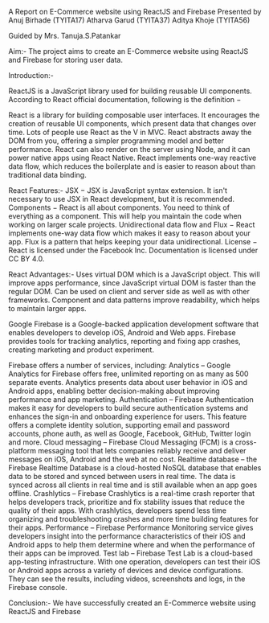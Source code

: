 
A
Report on
E-Commerce website using ReactJS and Firebase
Presented by
Anuj Birhade (TYITA17)
Atharva Garud (TYITA37)
Aditya Khoje (TYITA56)

Guided by
Mrs. Tanuja.S.Patankar













Aim:- The project aims to create an E-Commerce website using ReactJS and Firebase for storing user data.

Introduction:-

ReactJS is a JavaScript library used for building reusable UI components. According to React official documentation, following is the definition −

React is a library for building composable user interfaces. It encourages the creation of reusable UI components, which present data that changes over time. Lots of people use React as the V in MVC. React abstracts away the DOM from you, offering a simpler programming model and better performance. React can also render on the server using Node, and it can power native apps using React Native. React implements one-way reactive data flow, which reduces the boilerplate and is easier to reason about than traditional data binding.

React Features:-
JSX − JSX is JavaScript syntax extension. It isn't necessary to use JSX in React development, but it is recommended.
Components − React is all about components. You need to think of everything as a component. This will help you maintain the code when working on larger scale projects.
Unidirectional data flow and Flux − React implements one-way data flow which makes it easy to reason about your app. Flux is a pattern that helps keeping your data unidirectional.
License − React is licensed under the Facebook Inc. Documentation is licensed under CC BY 4.0.

React Advantages:-
Uses virtual DOM which is a JavaScript object. This will improve apps performance, since JavaScript virtual DOM is faster than the regular DOM.
Can be used on client and server side as well as with other frameworks.
Component and data patterns improve readability, which helps to maintain larger apps.

Google Firebase is a Google-backed application development software that enables developers to develop iOS, Android and Web apps. Firebase provides tools for tracking analytics, reporting and fixing app crashes, creating marketing and product experiment.

Firebase offers a number of services, including:
Analytics – Google Analytics for Firebase offers free, unlimited reporting on as many as 500 separate events. Analytics presents data about user behavior in iOS and Android apps, enabling better decision-making about improving performance and app marketing.
Authentication – Firebase Authentication makes it easy for developers to build secure authentication systems and enhances the sign-in and onboarding experience for users. This feature offers a complete identity solution, supporting email and password accounts, phone auth, as well as Google, Facebook, GitHub, Twitter login and more.
Cloud messaging – Firebase Cloud Messaging (FCM) is a cross-platform messaging tool that lets companies reliably receive and deliver messages on iOS, Android and the web at no cost.
Realtime database – the Firebase Realtime Database is a cloud-hosted NoSQL database that enables data to be stored and synced between users in real time. The data is synced across all clients in real time and is still available when an app goes offline.
Crashlytics – Firebase Crashlytics is a real-time crash reporter that helps developers track, prioritize and fix stability issues that reduce the quality of their apps. With crashlytics, developers spend less time organizing and troubleshooting crashes and more time building features for their apps.
Performance – Firebase Performance Monitoring service gives developers insight into the performance characteristics of their iOS and Android apps to help them determine where and when the performance of their apps can be improved.
Test lab – Firebase Test Lab is a cloud-based app-testing infrastructure. With one operation, developers can test their iOS or Android apps across a variety of devices and device configurations. They can see the results, including videos, screenshots and logs, in the Firebase console.












Conclusion:- We have successfully created an E-Commerce website using ReactJS and Firebase
